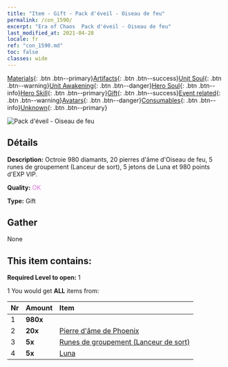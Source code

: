 ```yaml
---
title: "Item - Gift - Pack d'éveil - Oiseau de feu"
permalink: /con_1590/
excerpt: "Era of Chaos  Pack d'éveil - Oiseau de feu"
last_modified_at: 2021-04-28
locale: fr
ref: "con_1590.md"
toc: false
classes: wide
---
```

 [Materials](/ItemsFR/){: .btn .btn--primary}[Artifacts](/ItemsFR/Artifacts/){: .btn .btn--success}[Unit Soul](/ItemsFR/UnitSoul/){: .btn .btn--warning}[Unit Awakening](/ItemsFR/UnitAwakening/){: .btn .btn--danger}[Hero Soul](/ItemsFR/HeroSoul/){: .btn .btn--info}[Hero Skill](/ItemsFR/HeroSkill/){: .btn .btn--primary}[Gift](/ItemsFR/Gift/){: .btn .btn--success}[Event related](/ItemsFR/Events/){: .btn .btn--warning}[Avatars](/ItemsFR/Avatars/){: .btn .btn--danger}[Consumables](/ItemsFR/Consumables/){: .btn .btn--info}[Unknown](/ItemsFR/Unknown/){: .btn .btn--primary}

 ![Pack d'éveil - Oiseau de feu](/images/t/i_907202.png)

## Détails
 **Description:** Octroie 980 diamants, 20 pierres d'âme d'Oiseau de feu, 5 runes de groupement (Lanceur de sort), 5 jetons de Luna et 980 points d'EXP VIP.

 **Quality:** <span style="color: #DA70D6">OK</span>

 **Type:** Gift

## Gather

  None

## This item contains:

 **Required Level to open:** 1

 1 You would get **ALL** items  from:

  | Nr | Amount |     Item    |
  |:---|:-------|:------------|
  | 1 |  **980x** | <i class="fas fa-gem"/> |  | 
  | 2 |  **20x** | [Pierre d'âme de Phoenix](/ItemsFR/unt_348/) |  | 
  | 3 |  **5x** | [Runes de groupement (Lanceur de sort)](/ItemsFR/con_746/) |  | 
  | 4 |  **5x** | [Luna](/ItemsFR/her_378/) |  | 
